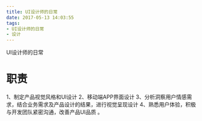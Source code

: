 ```yaml
---
title: UI设计师的日常
date: 2017-05-13 14:03:55
tags:
- UI设计师的日常
- 设计
---
```


UI设计师的日常
<!--more-->


# 职责
1、制定产品视觉风格和UI设计
2、移动端APP界面设计
3、分析洞察用户情感需求，结合业务需求及产品设计的结果，进行视觉呈现设计
4、熟悉用户体验，积极与开发团队紧密沟通，改善产品UI品质 。
